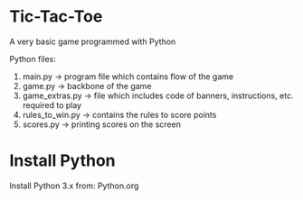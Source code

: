 # Tic-Tac-Toe

A very basic game programmed with Python

Python files:
1. main.py -> program file which contains flow of the game 
2. game.py -> backbone of the game
3. game_extras.py -> file which includes code of banners, instructions, etc. required to play
4. rules_to_win.py -> contains the rules to score points
5. scores.py -> printing scores on the screen

# Install Python
Install Python 3.x from: Python.org

